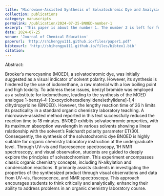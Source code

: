 ```yaml
---
title: "Microwave-Assisted Synthesis of Solvatochromic Dye and Analysis of Solvent Polarity in Undergraduate Organic Chemistry Laboratory"
collection: publications
category: manuscripts
permalink: /publication/2024-07-25-BNOED-number-1
excerpt: 'This paper is about the number 1. The number 2 is left for future work.'
date: 2024-07-25
venue: 'Journal of Chemical Education'
paperurl: 'http://shihengyu111.github.io/files/paper1.pdf'
bibtexurl: 'http://shihengyu111.github.io/files/bibtex1.bib'
citation: 
---
```


Abstract:

Brooker’s merocyanine (MOED), a solvatochromic dye, was initially suggested as a visual indicator of solvent polarity. However, its synthesis is hindered by the use of iodomethane, a raw material with a low boiling point and high toxicity. To address these issues, benzyl bromide was employed as a substitute for iodomethane, leading to the synthesis of the MOED analogue 1-benzyl-4-[(oxocyclohexadienylidene)ethylidene]-1,4-dihydropyridine (BNOED). However, the lengthy reaction time of 26 h limits its practicality in a standard organic chemistry laboratory teaching. A microwave-assisted method reported in this text successfully reduced the reaction time to 18 minutes. BNOED exhibits solvatochromic properties, with its maximum absorption wavelength in various solvents showing a linear relationship with the solvent’s Reichardt polarity parameter ET(30). Consequently, the synthesis of the solvatochromic dye BNOED is highly suitable for organic chemistry laboratory instruction at the undergraduate level. Through UV–vis and fluorescence spectroscopy, 1H NMR spectroscopy, and visual observation, students are guided to deeply explore the principles of solvatochromism. This experiment encompasses classic organic chemistry concepts, including N-alkylation and condensation reactions. It primarily assists students in investigating the properties of the synthesized product through visual observations and data from UV–vis, fluorescence, and NMR spectroscopy. This approach encourages students to think critically and analytically, enhancing their ability to address problems in an organic chemistry laboratory course.



